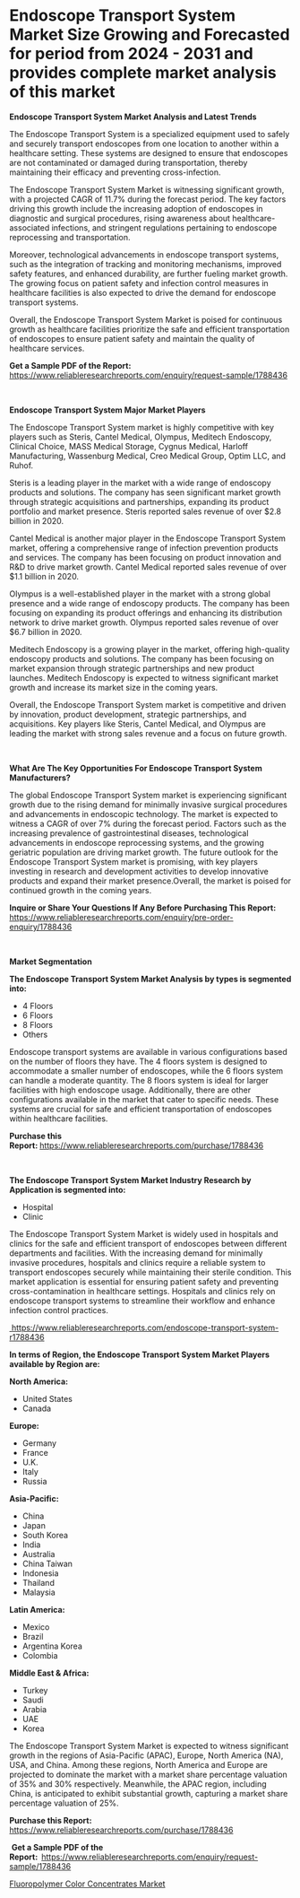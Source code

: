<p><h1>Endoscope Transport System Market Size Growing and Forecasted for period from 2024 - 2031 and provides complete market analysis of this market</h1></p><p><strong>Endoscope Transport System Market Analysis and Latest Trends</strong></p>
<p><p>The Endoscope Transport System is a specialized equipment used to safely and securely transport endoscopes from one location to another within a healthcare setting. These systems are designed to ensure that endoscopes are not contaminated or damaged during transportation, thereby maintaining their efficacy and preventing cross-infection.</p><p>The Endoscope Transport System Market is witnessing significant growth, with a projected CAGR of 11.7% during the forecast period. The key factors driving this growth include the increasing adoption of endoscopes in diagnostic and surgical procedures, rising awareness about healthcare-associated infections, and stringent regulations pertaining to endoscope reprocessing and transportation.</p><p>Moreover, technological advancements in endoscope transport systems, such as the integration of tracking and monitoring mechanisms, improved safety features, and enhanced durability, are further fueling market growth. The growing focus on patient safety and infection control measures in healthcare facilities is also expected to drive the demand for endoscope transport systems. </p><p>Overall, the Endoscope Transport System Market is poised for continuous growth as healthcare facilities prioritize the safe and efficient transportation of endoscopes to ensure patient safety and maintain the quality of healthcare services.</p></p>
<p><strong>Get a Sample PDF of the Report:&nbsp;</strong> <a href="https://www.reliableresearchreports.com/enquiry/request-sample/1788436">https://www.reliableresearchreports.com/enquiry/request-sample/1788436</a></p>
<p>&nbsp;</p>
<p><strong>Endoscope Transport System Major Market Players</strong></p>
<p><p>The Endoscope Transport System market is highly competitive with key players such as Steris, Cantel Medical, Olympus, Meditech Endoscopy, Clinical Choice, MASS Medical Storage, Cygnus Medical, Harloff Manufacturing, Wassenburg Medical, Creo Medical Group, Optim LLC, and Ruhof. </p><p>Steris is a leading player in the market with a wide range of endoscopy products and solutions. The company has seen significant market growth through strategic acquisitions and partnerships, expanding its product portfolio and market presence. Steris reported sales revenue of over $2.8 billion in 2020.</p><p>Cantel Medical is another major player in the Endoscope Transport System market, offering a comprehensive range of infection prevention products and services. The company has been focusing on product innovation and R&D to drive market growth. Cantel Medical reported sales revenue of over $1.1 billion in 2020.</p><p>Olympus is a well-established player in the market with a strong global presence and a wide range of endoscopy products. The company has been focusing on expanding its product offerings and enhancing its distribution network to drive market growth. Olympus reported sales revenue of over $6.7 billion in 2020.</p><p>Meditech Endoscopy is a growing player in the market, offering high-quality endoscopy products and solutions. The company has been focusing on market expansion through strategic partnerships and new product launches. Meditech Endoscopy is expected to witness significant market growth and increase its market size in the coming years.</p><p>Overall, the Endoscope Transport System market is competitive and driven by innovation, product development, strategic partnerships, and acquisitions. Key players like Steris, Cantel Medical, and Olympus are leading the market with strong sales revenue and a focus on future growth.</p></p>
<p>&nbsp;</p>
<p><strong>What Are The Key Opportunities For Endoscope Transport System Manufacturers?</strong></p>
<p><p>The global Endoscope Transport System market is experiencing significant growth due to the rising demand for minimally invasive surgical procedures and advancements in endoscopic technology. The market is expected to witness a CAGR of over 7% during the forecast period. Factors such as the increasing prevalence of gastrointestinal diseases, technological advancements in endoscope reprocessing systems, and the growing geriatric population are driving market growth. The future outlook for the Endoscope Transport System market is promising, with key players investing in research and development activities to develop innovative products and expand their market presence.Overall, the market is poised for continued growth in the coming years.</p></p>
<p><strong>Inquire or Share Your Questions If Any Before Purchasing This Report:</strong> <a href="https://www.reliableresearchreports.com/enquiry/pre-order-enquiry/1788436">https://www.reliableresearchreports.com/enquiry/pre-order-enquiry/1788436</a></p>
<p>&nbsp;</p>
<p><strong>Market Segmentation</strong></p>
<p><strong>The Endoscope Transport System Market Analysis by types is segmented into:</strong></p>
<p><ul><li>4 Floors</li><li>6 Floors</li><li>8 Floors</li><li>Others</li></ul></p>
<p><p>Endoscope transport systems are available in various configurations based on the number of floors they have. The 4 floors system is designed to accommodate a smaller number of endoscopes, while the 6 floors system can handle a moderate quantity. The 8 floors system is ideal for larger facilities with high endoscope usage. Additionally, there are other configurations available in the market that cater to specific needs. These systems are crucial for safe and efficient transportation of endoscopes within healthcare facilities.</p></p>
<p><strong>Purchase this Report:&nbsp;</strong><a href="https://www.reliableresearchreports.com/purchase/1788436">https://www.reliableresearchreports.com/purchase/1788436</a></p>
<p>&nbsp;</p>
<p><strong>The Endoscope Transport System Market Industry Research by Application is segmented into:</strong></p>
<p><ul><li>Hospital</li><li>Clinic</li></ul></p>
<p><p>The Endoscope Transport System Market is widely used in hospitals and clinics for the safe and efficient transport of endoscopes between different departments and facilities. With the increasing demand for minimally invasive procedures, hospitals and clinics require a reliable system to transport endoscopes securely while maintaining their sterile condition. This market application is essential for ensuring patient safety and preventing cross-contamination in healthcare settings. Hospitals and clinics rely on endoscope transport systems to streamline their workflow and enhance infection control practices.</p></p>
<p><a href="https://www.reliableresearchreports.com/endoscope-transport-system-r1788436">&nbsp;https://www.reliableresearchreports.com/endoscope-transport-system-r1788436</a></p>
<p><strong>In terms of Region, the Endoscope Transport System Market Players available by Region are:</strong></p>
<p>
    <p> <strong> North America: </strong>
        <ul>
            <li>United States</li>
            <li>Canada</li>
        </ul>
        </p> 
    <p> <strong> Europe: </strong>
        <ul>
            <li>Germany</li>
            <li>France</li>
            <li>U.K.</li>
            <li>Italy</li>
            <li>Russia</li>
        </ul>
        </p> 
    <p> <strong> Asia-Pacific: </strong>
        <ul>
            <li>China</li>
            <li>Japan</li>
            <li>South Korea</li>
            <li>India</li>
            <li>Australia</li>
            <li>China Taiwan</li>
            <li>Indonesia</li>
            <li>Thailand</li>
            <li>Malaysia</li>
        </ul>
        </p> 
    <p> <strong> Latin America: </strong>
        <ul>
            <li>Mexico</li>
            <li>Brazil</li>
            <li>Argentina Korea</li>
            <li>Colombia</li>
        </ul>
        </p> 
    <p> <strong> Middle East & Africa: </strong>
        <ul>
            <li>Turkey</li>
            <li>Saudi</li>
            <li>Arabia</li>
            <li>UAE</li>
            <li>Korea</li>
        </ul>
    </p>
    </p>
<p><p>The Endoscope Transport System Market is expected to witness significant growth in the regions of Asia-Pacific (APAC), Europe, North America (NA), USA, and China. Among these regions, North America and Europe are projected to dominate the market with a market share percentage valuation of 35% and 30% respectively. Meanwhile, the APAC region, including China, is anticipated to exhibit substantial growth, capturing a market share percentage valuation of 25%.</p></p>
<p><strong>Purchase this Report: </strong><a href="https://www.reliableresearchreports.com/purchase/1788436">https://www.reliableresearchreports.com/purchase/1788436</a></p>
<p>&nbsp;<strong>Get a Sample PDF of the Report:&nbsp;&nbsp;</strong><a href="https://www.reliableresearchreports.com/enquiry/request-sample/1788436">https://www.reliableresearchreports.com/enquiry/request-sample/1788436</a></p>
<p><strong></strong></p>
<p><p><a href="https://issuu.com/reportprime-2/docs/fluoropolymer-color-concentrates-market-size-2030.">Fluoropolymer Color Concentrates Market</a></p></p>